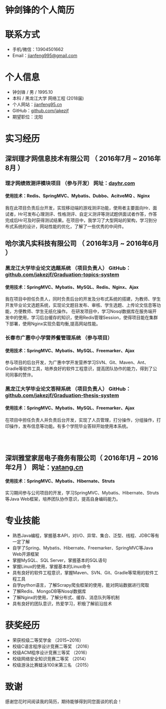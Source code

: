 # 钟剑锋的个人简历 #
# 联系方式 #
- 手机/微信：13904501662
- Email：[jianfeng995@gmail.com](mailto:jianfeng995@gmail.com)
# 个人信息 #
 - 钟剑锋 / 男 / 1995.10
 - 本科 / 黑龙江大学 网络工程 (2018届)
 - 个人网站：[jianfeng95.cn](http://jianfeng95.cn)
 - GitHub：[github.com/jakezjf](http://github.com/jakezjf)
 - 期望职位：沈阳

# 实习经历 #
## 深圳理才网信息技术有限公司 （ 2016年7月 ~ 2016年8月 ） ##
### 理才网绩效测评模块项目 （参与开发） 网址：[dayhr.com](http://www.dayhr.com/) ###
#### 使用技术：Redis、SpringMVC、Mybatis、Dubbo、AcitveMQ 、Nginx
我在此项目负责后台开发，实现移动端的游戏测评功能，使用者主要面向Hr、面试者，Hr可发布心理测评、性格测评、自定义测评等测试题供面试者作答，作答完成后Hr可及时获得测试结果。在项目中，我学习了大型网站的架构，学习到分布式系统的设计，网站性能的优化，了解了一些优秀的中间件。

## 哈尔滨凡实科技有限公司 （ 2016年3月 ~ 2016年6月 ）

### 黑龙江大学毕业论文选题系统 （项目负责人） GitHub：[github.com/jakezjf/Graduation-topics-system](https://github.com/jakezjf/Graduation-topics-system)
#### 使用技术：SpringMVC、Mybatis、MySQL、Redis、Nginx、Ajax
我在项目中担任负责人，同时负责后台的开发及分布式系统的搭建，为教师、学生开发毕业论文选题系统，实现论文题目发布、审核、学生选题、上传论文信息等功能，方便教师、学生无纸化操作。
在研发项目中，学习Nosql数据库在服务端开发中的使用，学习后台缓存的知识，使用Redis管理Session，使得项目能在集群下部署，使用Nginx实现负载均衡,提高网站性能。

### 长春市广惠中小学营养餐管理系统 （参与项目） 
#### 使用技术：SpringMVC、Mybatis、MySQL、Freemarker、Ajax
参与项目的后台开发，为广惠中学开发营养学习SVN、Git、Maven、Ant、Gradle等软件工具，培养良好的软件工程意识，提高团队协作的能力，得到了公司同事的赞许。

### 黑龙江大学毕业论文答辩系统 （项目负责人） GitHub：[github.com/jakezjf/Graduation-thesis-system](https://github.com/jakezjf/Graduation-thesis-system)
#### 使用技术：SpringMVC、Mybatis、MySQL、Freemarker、Ajax
在项目中担任负责人并负责后台开发，实现了人员管理，打分操作，分组操作，打印操作，发布信息等功能。有多个学院毕业答辩开始使用本系统。

<br><br>

## 深圳雅堂家居电子商务有限公司（ 2016年1月 ~ 2016年2月 ） 网址：[yatang.cn](http://www.yatang.cn/)
#### 使用技术：SpringMVC、Mybatis、Hibernate、Struts
实习期间参与公司项目的开发，学习SpringMVC、Mybatis、Hibernate、Struts等Java Web框架，培养团队协作意识，提高自身编码能力。
# 专业技能
- 熟悉Java编程，掌握基本API，对I/O、异常、集合、泛型、线程、JDBC等有一定了解
- 自学了Spring、Mybatis、Hibernate、Freemarker、SpringMVC等Java Web开源框架
- 掌握MySQL、SQL Server，掌握基本的SQL语句
- 掌握Linux的使用，掌握基本的Linux命令
- 具有良好的软件工程意识，掌握Maven、SVN、Git、Gradle等常用的软件工程工具
- 自学python语言，了解Scrapy爬虫框架的使用，能对网站数据进行爬取
- 了解Redis、MongoDB等Nosql数据库
- 了解Nginx的使用，了解分布式、缓存、消息队列等机制
- 具有良好的团队意识，热爱学习，积极了解前沿技术

# 获奖经历
- 荣获校级二等奖学金 （2015~2016）
- 校级C语言程序设计竞赛二等奖 （2016）
- 校级ACM程序设计竞赛三等奖 （2016）
- 校级网络安全知识竞赛二等奖 （2014）
- 校级游泳比赛蛙泳100米第三名 （2015）

# 致谢
感谢您花时间阅读我的简历，期待能够得到同您面谈的机会！
